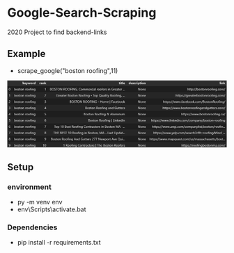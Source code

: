 # Google-Search-Scraping

2020 Project to find backend-links

## Example

- scrape_google("boston roofing",11)

![Boston Roofing](assets/boston_roofing.PNG)

## Setup

### environment

- py -m venv env
- env\Scripts\activate.bat

### Dependencies

- pip install -r requirements.txt

